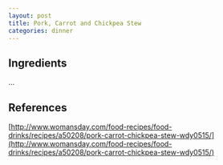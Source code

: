 ```yaml
---
layout: post
title: Pork, Carrot and Chickpea Stew
categories: dinner
---
```


## Ingredients

...

## References

[http://www.womansday.com/food-recipes/food-drinks/recipes/a50208/pork-carrot-chickpea-stew-wdy0515/](http://www.womansday.com/food-recipes/food-drinks/recipes/a50208/pork-carrot-chickpea-stew-wdy0515/)
